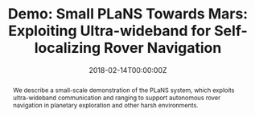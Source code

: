 ---
title: "Demo: Small PLaNS Towards Mars: Exploiting Ultra-wideband for Self-localizing Rover Navigation"
authors:
- Nikola Janicijevic
- admin
- Timofei Istomin
- Gian Pietro Picco
- Enrico Varriale
date: "2018-02-14T00:00:00Z"
doi: ""

# Schedule page publish date (NOT publication's date).
publishDate: "2017-01-01T00:00:00Z"

# Publication type.
# Legend: 0 = Uncategorized; 1 = Conference paper; 2 = Journal article;
# 3 = Preprint / Working Paper; 4 = Report; 5 = Book; 6 = Book section;
# 7 = Thesis; 8 = Patent
publication_types: ["1"]

# Publication name and optional abbreviated publication name.
publication: In *Proceedings of the 15th International Conference on Embedded Wireless Systems and Networks (EWSN), Madrid (Spain), February 2018.*
publication_short: In *EWSN'18*

abstract: We describe a small-scale demonstration of the PLaNS system, which exploits ultra-wideband communication and ranging to support autonomous rover navigation in planetary exploration and other harsh environments.

# Summary. An optional shortened abstract.
summary: ' '

tags:
- Ultra-wideband
- Ranging
- Localization
- Cooperative Localization
- Wireless Communication
featured: false

links:
url_pdf: 'files/posters/plansdemo-ewsn18.pdf'

# Featured image
# To use, add an image named `featured.jpg/png` to your page's folder. 
image:
  caption: 'Image credit: [**Unsplash**](https://unsplash.com/photos/pLCdAaMFLTE)'
  focal_point: ""
  preview_only: false

# Associated Projects (optional).
#   Associate this publication with one or more of your projects.
#   Simply enter your project's folder or file name without extension.
#   E.g. `internal-project` references `content/project/internal-project/index.md`.
#   Otherwise, set `projects: []`.
projects:
- internal-project

# Slides (optional).
#   Associate this publication with Markdown slides.
#   Simply enter your slide deck's filename without extension.
#   E.g. `slides: "example"` references `content/slides/example/index.md`.
#   Otherwise, set `slides: ""`.
slides: example
---